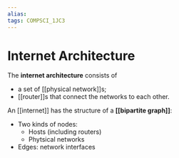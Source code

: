 ```yaml
---
alias:
tags: COMPSCI_1JC3
---
```

# Internet Architecture
The **internet architecture** consists of
- a set of [[physical network]]s;
- [[router]]s that connect the networks to each other. 

An [[internet]] has the structure of a **[[bipartite graph]]**:
- Two kinds of nodes:
	- Hosts (including routers)
	- Phytsical networks
- Edges: network interfaces